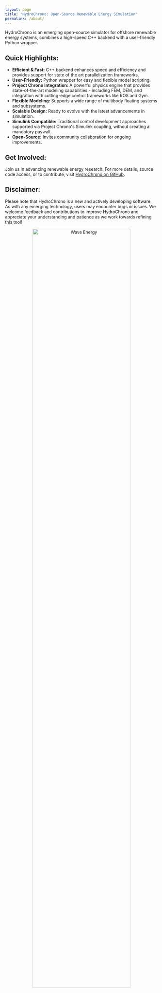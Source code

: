 ```yaml
---
layout: page
title: "HydroChrono: Open-Source Renewable Energy Simulation"
permalink: /about/
---
```


HydroChrono is an emerging open-source simulator for offshore renewable energy systems, combines a high-speed C++ backend with a user-friendly Python wrapper.

## Quick Highlights:

- **Efficient & Fast:** C++ backend enhances speed and efficiency and provides support for state of the art parallelization frameworks.
- **User-Friendly:** Python wrapper for easy and flexible model scripting.
- **Project Chrono Integration:** A powerful physics engine that provides state-of-the-art modeling capabilities - including FEM, DEM, and integration with cutting-edge control frameworks like ROS and Gym.
- **Flexible Modeling:** Supports a wide range of multibody floating systems and subsystems.
- **Scalable Design:** Ready to evolve with the latest advancements in simulation.
- **Simulink Compatible:** Traditional control development approaches supported via Project Chrono's Simulink coupling, without creating a mandatory paywall.
- **Open-Source:** Invites community collaboration for ongoing improvements.

## Get Involved:

Join us in advancing renewable energy research. For more details, source code access, or to contribute, visit [HydroChrono on GitHub](https://github.com/hydrochrono).

## Disclaimer:

Please note that HydroChrono is a new and actively developing software. As with any emerging technology, users may encounter bugs or issues. We welcome feedback and contributions to improve HydroChrono and appreciate your understanding and patience as we work towards refining this tool!

<p align="center">
  <img src="{{ site.baseurl }}/assets/img/wave_animation2.gif" alt="Wave Energy" width="80%" />
</p>